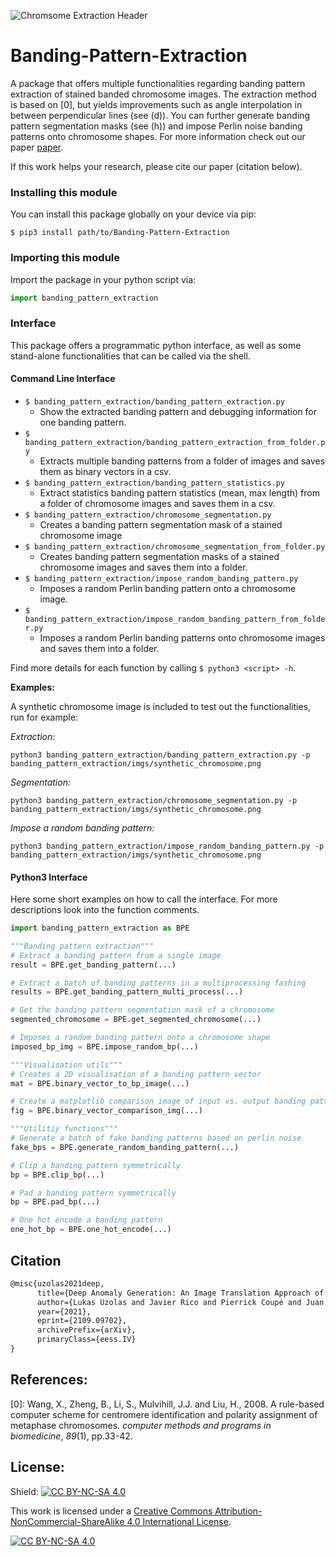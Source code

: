 

![Chromsome Extraction Header](/home/lukas/Downloads/header.png)

# Banding-Pattern-Extraction

A package that offers multiple functionalities regarding banding pattern extraction of stained banded chromosome images. The extraction method is based on [0], but yields improvements such as angle interpolation in between perpendicular lines (see (d)). You can further generate banding pattern segmentation masks (see (h)) and impose Perlin noise banding patterns onto chromosome shapes. For more information check out our paper [paper](https://arxiv.org/abs/2109.09702).

If this work helps your research, please cite our paper (citation below).



### Installing this module

You can install this package globally on your device via pip:

`$ pip3 install path/to/Banding-Pattern-Extraction`



### Importing this module

Import the package in your python script via:

```python
import banding_pattern_extraction
```



### Interface

This package offers a programmatic python interface, as well as some stand-alone functionalities that can be called via the shell.



#### Command Line Interface

- `$ banding_pattern_extraction/banding_pattern_extraction.py`
  - Show the extracted banding pattern and debugging information for one banding pattern.
- `$ banding_pattern_extraction/banding_pattern_extraction_from_folder.py`
  - Extracts multiple banding patterns from a folder of images and saves them as binary vectors in a csv.
- `$ banding_pattern_extraction/banding_pattern_statistics.py`
  - Extract statistics banding pattern statistics (mean, max length) from a folder of chromosome images and saves them in a csv.
- `$ banding_pattern_extraction/chromosome_segmentation.py`
  - Creates a banding pattern segmentation mask of a stained chromosome image
- `$ banding_pattern_extraction/chromosome_segmentation_from_folder.py`
  - Creates banding pattern segmentation masks of a stained chromosome images and saves them into a folder.
- `$ banding_pattern_extraction/impose_random_banding_pattern.py`
  - Imposes a random Perlin banding pattern onto a chromosome image.
- `$ banding_pattern_extraction/impose_random_banding_pattern_from_folder.py`
  - Imposes a random Perlin banding patterns onto chromosome images and saves them into a folder.

Find more details for each function by calling `$ python3 <script> -h`.



**Examples:**

A synthetic chromosome image is included to test out the functionalities, run for example: 

*Extraction:*

```shell
python3 banding_pattern_extraction/banding_pattern_extraction.py -p banding_pattern_extraction/imgs/synthetic_chromosome.png
```
*Segmentation:*

```shell
python3 banding_pattern_extraction/chromosome_segmentation.py -p banding_pattern_extraction/imgs/synthetic_chromosome.png
```
*Impose a random banding pattern:*

```shell
python3 banding_pattern_extraction/impose_random_banding_pattern.py -p banding_pattern_extraction/imgs/synthetic_chromosome.png
```



#### Python3 Interface

Here some short examples on how to call the interface. For more descriptions look into the function comments.

```python
import banding_pattern_extraction as BPE

"""Banding pattern extraction"""
# Extract a banding pattern from a single image
result = BPE.get_banding_pattern(...)

# Extract a batch of banding patterns in a multiprocessing fashing
results = BPE.get_banding_pattern_multi_process(...)

# Get the banding pattern segmentation mask of a chromosome
segmented_chromosome = BPE.get_segmented_chromosome(...)

# Imposes a random banding pattern onto a chromosome shape
imposed_bp_img = BPE.impose_random_bp(...)

"""Visualisation utils"""
# Creates a 2D visualisation of a banding pattern vector
mat = BPE.binary_vector_to_bp_image(...)

# Create a matplotlib comparison image of input vs. output banding patterns
fig = BPE.binary_vector_comparison_img(...)

"""Utilitiy functions"""
# Generate a batch of fake banding patterns based on perlin noise
fake_bps = BPE.generate_random_banding_pattern(...)

# Clip a banding pattern symmetrically
bp = BPE.clip_bp(...)

# Pad a banding pattern symmetrically
bp = BPE.pad_bp(...)

# One hot encode a banding pattern
one_hot_bp = BPE.one_hot_encode(...)

```



## Citation

```latex
@misc{uzolas2021deep,
      title={Deep Anomaly Generation: An Image Translation Approach of Synthesizing Abnormal Banded Chromosome Images}, 
      author={Lukas Uzolas and Javier Rico and Pierrick Coupé and Juan C. SanMiguel and György Cserey},
      year={2021},
      eprint={2109.09702},
      archivePrefix={arXiv},
      primaryClass={eess.IV}
}
```



## References:

[0]: Wang, X., Zheng, B., Li, S., Mulvihill, J.J. and Liu, H., 2008. A  rule-based computer scheme for centromere identification and polarity  assignment of metaphase chromosomes. *computer methods and programs in biomedicine*, *89*(1), pp.33-42.



## License:

Shield: [![CC BY-NC-SA 4.0][cc-by-nc-sa-shield]][cc-by-nc-sa]

This work is licensed under a [Creative Commons Attribution-NonCommercial-ShareAlike 4.0 International License][cc-by-nc-sa].

[![CC BY-NC-SA 4.0][cc-by-nc-sa-image]][cc-by-nc-sa]

[cc-by-nc-sa]: http://creativecommons.org/licenses/by-nc-sa/4.0/
[cc-by-nc-sa-image]: https://licensebuttons.net/l/by-nc-sa/4.0/88x31.png
[cc-by-nc-sa-shield]: https://img.shields.io/badge/License-CC%20BY--NC--SA%204.0-lightgrey.svg